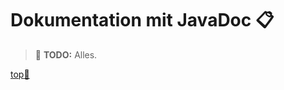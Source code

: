 # Dokumentation mit JavaDoc :clipboard:

> :construction: **TODO:** Alles.


<!-- Dieser Link sollte am Ende der Datei stehen! -->
<a class="top-link" href="#" title="Zum Anfang scrollen!">top:balloon:</a>